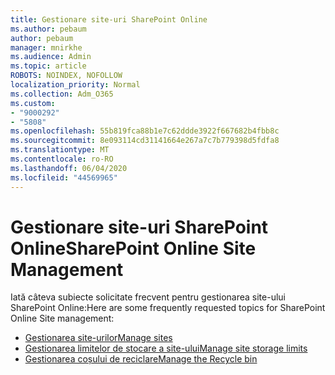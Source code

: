 ```yaml
---
title: Gestionare site-uri SharePoint Online
ms.author: pebaum
author: pebaum
manager: mnirkhe
ms.audience: Admin
ms.topic: article
ROBOTS: NOINDEX, NOFOLLOW
localization_priority: Normal
ms.collection: Adm_O365
ms.custom:
- "9000292"
- "5808"
ms.openlocfilehash: 55b819fca88b1e7c62ddde3922f667682b4fbb8c
ms.sourcegitcommit: 8e093114cd31141664e267a7c7b779398d5fdfa8
ms.translationtype: MT
ms.contentlocale: ro-RO
ms.lasthandoff: 06/04/2020
ms.locfileid: "44569965"
---
```

# <a name="sharepoint-online-site-management"></a><span data-ttu-id="59384-102">Gestionare site-uri SharePoint Online</span><span class="sxs-lookup"><span data-stu-id="59384-102">SharePoint Online Site Management</span></span>

<span data-ttu-id="59384-103">Iată câteva subiecte solicitate frecvent pentru gestionarea site-ului SharePoint Online:</span><span class="sxs-lookup"><span data-stu-id="59384-103">Here are some frequently requested topics for SharePoint Online Site management:</span></span>

- [<span data-ttu-id="59384-104">Gestionarea site-urilor</span><span class="sxs-lookup"><span data-stu-id="59384-104">Manage sites</span></span>](https://docs.microsoft.com/sharepoint/manage-sites-in-new-admin-center)
- [<span data-ttu-id="59384-105">Gestionarea limitelor de stocare a site-ului</span><span class="sxs-lookup"><span data-stu-id="59384-105">Manage site storage limits</span></span>](https://docs.microsoft.com/sharepoint/manage-site-collection-storage-limits)
- [<span data-ttu-id="59384-106">Gestionarea coșului de reciclare</span><span class="sxs-lookup"><span data-stu-id="59384-106">Manage the Recycle bin</span></span>](https://support.microsoft.com/office/8a6c2198-910e-42dc-9a9c-bc5bc4f327da)